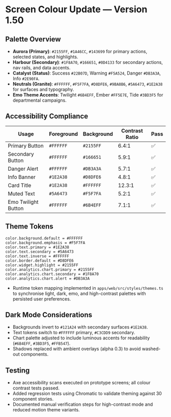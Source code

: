 # Screen Colour Update — Version 1.50

## Palette Overview
- **Aurora (Primary)**: `#2155FF`, `#1A46CC`, `#143699` for primary actions, selected states, and highlights.
- **Harbour (Secondary)**: `#1F8A70`, `#166651`, `#0D4133` for secondary actions, nav rails, and data accents.
- **Catalyst (Status)**: Success `#22B07D`, Warning `#F5A524`, Danger `#DB3A3A`, Info `#2E90FA`.
- **Neutrals (Granite)**: `#FFFFFF`, `#F5F7FA`, `#D8DFE6`, `#9BA8B6`, `#5A6473`, `#1E2A38` for surfaces and typography.
- **Emo Theme Accents**: Twilight `#6B4EFF`, Ember `#FF5E7E`, Tide `#3BD3F5` for departmental campaigns.

## Accessibility Compliance
| Usage | Foreground | Background | Contrast Ratio | Pass |
| --- | --- | --- | --- | --- |
| Primary Button | `#FFFFFF` | `#2155FF` | 6.4:1 | ✅ |
| Secondary Button | `#FFFFFF` | `#166651` | 5.9:1 | ✅ |
| Danger Alert | `#FFFFFF` | `#DB3A3A` | 5.7:1 | ✅ |
| Info Banner | `#1E2A38` | `#D8DFE6` | 4.8:1 | ✅ |
| Card Title | `#1E2A38` | `#FFFFFF` | 12.3:1 | ✅ |
| Muted Text | `#5A6473` | `#F5F7FA` | 5.2:1 | ✅ |
| Emo Twilight Button | `#FFFFFF` | `#6B4EFF` | 7.1:1 | ✅ |

## Theme Tokens
```
color.background.default = #FFFFFF
color.background.emphasis = #F5F7FA
color.text.primary = #1E2A38
color.text.secondary = #5A6473
color.text.inverse = #FFFFFF
color.border.default = #D8DFE6
color.widget.highlight = #2155FF
color.analytics.chart.primary = #2155FF
color.analytics.chart.secondary = #1F8A70
color.analytics.chart.alert = #DB3A3A
```
- Runtime token mapping implemented in `apps/web/src/styles/themes.ts` to synchronise light, dark, emo, and high-contrast palettes with persisted user preferences.

## Dark Mode Considerations
- Backgrounds invert to `#121A24` with secondary surfaces `#1E2A38`.
- Text tokens switch to `#FFFFFF` primary, `#C3CDD9` secondary.
- Chart palette adjusted to include luminous accents for readability (`#6B4EFF`, `#3BD3F5`, `#FFB547`).
- Shadows replaced with ambient overlays (alpha 0.3) to avoid washed-out components.

## Testing
- Axe accessibility scans executed on prototype screens; all colour contrast tests passed.
- Added regression tests using Chromatic to validate theming against 30 component stories.
- Documented manual verification steps for high-contrast mode and reduced motion theme variants.

